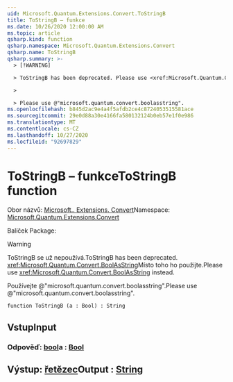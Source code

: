 ```yaml
---
uid: Microsoft.Quantum.Extensions.Convert.ToStringB
title: ToStringB – funkce
ms.date: 10/26/2020 12:00:00 AM
ms.topic: article
qsharp.kind: function
qsharp.namespace: Microsoft.Quantum.Extensions.Convert
qsharp.name: ToStringB
qsharp.summary: >-
  > [!WARNING]

  > ToStringB has been deprecated. Please use <xref:Microsoft.Quantum.Convert.BoolAsString> instead.

  >

  > Please use @"microsoft.quantum.convert.boolasstring".
ms.openlocfilehash: b845d2ac9e4a4f5afdb2ce4c8724053515581ace
ms.sourcegitcommit: 29e0d88a30e4166fa580132124b0eb57e1f0e986
ms.translationtype: MT
ms.contentlocale: cs-CZ
ms.lasthandoff: 10/27/2020
ms.locfileid: "92697829"
---
```

# <a name="tostringb-function"></a><span data-ttu-id="1ad3a-102">ToStringB – funkce</span><span class="sxs-lookup"><span data-stu-id="1ad3a-102">ToStringB function</span></span>

<span data-ttu-id="1ad3a-103">Obor názvů: [Microsoft.. Extensions. Convert](xref:Microsoft.Quantum.Extensions.Convert)</span><span class="sxs-lookup"><span data-stu-id="1ad3a-103">Namespace: [Microsoft.Quantum.Extensions.Convert](xref:Microsoft.Quantum.Extensions.Convert)</span></span>

<span data-ttu-id="1ad3a-104">Balíček [](https://nuget.org/packages/)</span><span class="sxs-lookup"><span data-stu-id="1ad3a-104">Package: [](https://nuget.org/packages/)</span></span>


> [!WARNING]
> <span data-ttu-id="1ad3a-105">ToStringB se už nepoužívá.</span><span class="sxs-lookup"><span data-stu-id="1ad3a-105">ToStringB has been deprecated.</span></span> <span data-ttu-id="1ad3a-106"><xref:Microsoft.Quantum.Convert.BoolAsString>Místo toho ho použijte.</span><span class="sxs-lookup"><span data-stu-id="1ad3a-106">Please use <xref:Microsoft.Quantum.Convert.BoolAsString> instead.</span></span>
>
> <span data-ttu-id="1ad3a-107">Používejte @"microsoft.quantum.convert.boolasstring".</span><span class="sxs-lookup"><span data-stu-id="1ad3a-107">Please use @"microsoft.quantum.convert.boolasstring".</span></span>



```qsharp
function ToStringB (a : Bool) : String
```


## <a name="input"></a><span data-ttu-id="1ad3a-108">Vstup</span><span class="sxs-lookup"><span data-stu-id="1ad3a-108">Input</span></span>

### <a name="a--bool"></a><span data-ttu-id="1ad3a-109">Odpověď: [bool](xref:microsoft.quantum.lang-ref.bool)</span><span class="sxs-lookup"><span data-stu-id="1ad3a-109">a : [Bool](xref:microsoft.quantum.lang-ref.bool)</span></span>





## <a name="output--string"></a><span data-ttu-id="1ad3a-110">Výstup: [řetězec](xref:microsoft.quantum.lang-ref.string)</span><span class="sxs-lookup"><span data-stu-id="1ad3a-110">Output : [String](xref:microsoft.quantum.lang-ref.string)</span></span>

